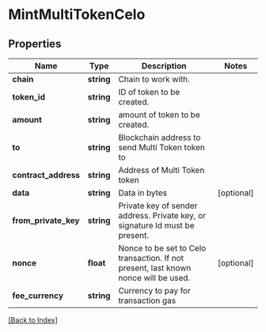 # MintMultiTokenCelo

## Properties

Name | Type | Description | Notes
------------ | ------------- | ------------- | -------------
**chain** | **string** | Chain to work with. |
**token_id** | **string** | ID of token to be created. |
**amount** | **string** | amount of token to be created. |
**to** | **string** | Blockchain address to send Multi Token token to |
**contract_address** | **string** | Address of Multi Token token |
**data** | **string** | Data in bytes | [optional]
**from_private_key** | **string** | Private key of sender address. Private key, or signature Id must be present. |
**nonce** | **float** | Nonce to be set to Celo transaction. If not present, last known nonce will be used. | [optional]
**fee_currency** | **string** | Currency to pay for transaction gas |

[[Back to Index]](../index.md)
